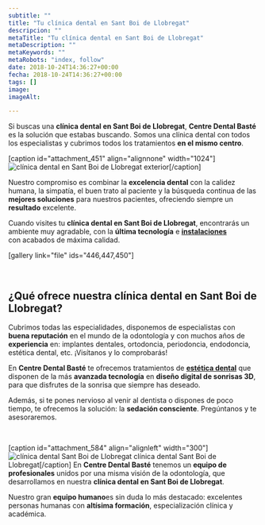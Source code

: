 ```yaml
---
subtitle: ""
title: "Tu clínica dental en Sant Boi de Llobregat"
descripcion: ""
metaTitle: "Tu clínica dental en Sant Boi de Llobregat"
metaDescription: ""
metaKeywords: ""
metaRobots: "index, follow"
date: 2018-10-24T14:36:27+00:00
fecha: 2018-10-24T14:36:27+00:00
tags: []
image: 
imageAlt: 

---
```



Si buscas una **clínica dental en Sant Boi de Llobregat**, **Centre Dental Basté** es la solución que estabas buscando. Somos una clínica dental con todos los especialistas y cubrimos todos los tratamientos **en el mismo centro**.

[caption id="attachment\_451" align="alignnone" width="1024"]![clínica dental en Sant Boi de Llobregat](https://centredentalbaste.com/wp-content/uploads/2018/01/clinica-dental-sant-boi-llobregat-6-1024x600.jpg) exterior[/caption]

Nuestro compromiso es combinar la **excelencia dental** con la calidez humana, la simpatía, el buen trato al paciente y la búsqueda continua de las **mejores soluciones** para nuestros pacientes, ofreciendo siempre un **resultado** excelente.

Cuando visites tu **clínica dental en Sant Boi de Llobregat**, encontrarás un ambiente muy agradable, con la **última tecnología** e [**instalaciones**](https://centredentalbaste.com/la-clinica/) con acabados de máxima calidad.

[gallery link="file" ids="446,447,450"]


 

¿Qué ofrece nuestra **clínica dental en Sant Boi de Llobregat**?
----------------------------------------------------------------


Cubrimos todas las especialidades, disponemos de especialistas con **buena reputación** en el mundo de la odontología y con muchos años de **experiencia** en: implantes dentales, ortodoncia, periodoncia, endodoncia, estética dental, etc. ¡Visítanos y lo comprobarás!

En **Centre Dental Basté** te ofrecemos tratamientos de [**estética dental**](https://centredentalbaste.com/tratamientos/estetica-dental-sant-boi-de-llobregat/) que disponen de la más **avanzada tecnología** en **diseño digital de sonrisas 3D**, para que disfrutes de la sonrisa que siempre has deseado.

Además, si te pones nervioso al venir al dentista o dispones de poco tiempo, te ofrecemos la solución: la **sedación consciente**. Pregúntanos y te asesoraremos.

 


[caption id="attachment\_584" align="alignleft" width="300"]![clínica dental Sant Boi de Llobregat](https://centredentalbaste.com/wp-content/uploads/2018/10/equipo-300x176.jpg) clínica dental Sant Boi de Llobregat[/caption]
En **Centre Dental Basté** tenemos un **equipo de profesionales** unidos por una misma visión de la odontología, que desarrollamos en nuestra **clínica dental en Sant Boi de Llobregat**.

Nuestro gran **equipo humano**es sin duda lo más destacado: excelentes personas humanas con **altísima formación**, especialización clínica y académica.

